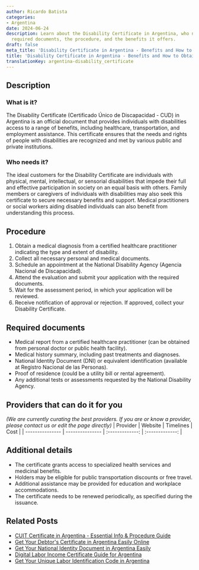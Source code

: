 ```yaml
---
author: Ricardo Batista
categories:
- Argentina
date: 2024-06-24
description: Learn about the Disability Certificate in Argentina, who needs it, the
  required documents, the procedure, and the benefits it offers.
draft: false
meta_title: 'Disability Certificate in Argentina - Benefits and How to Obtain It'
title: 'Disability Certificate in Argentina - Benefits and How to Obtain It'
translationKey: argentina-disability_certificate
---
```



## Description
### What is it?
The Disability Certificate (Certificado Único de Discapacidad - CUD) in Argentina is an official document that provides individuals with disabilities access to a range of benefits, including healthcare, transportation, and employment assistance. This certificate ensures that the needs and rights of people with disabilities are recognized and met by various public and private institutions.

### Who needs it?
The ideal customers for the Disability Certificate are individuals with physical, mental, intellectual, or sensorial disabilities that impede their full and effective participation in society on an equal basis with others. Family members or caregivers of individuals with disabilities may also seek this certificate to secure necessary benefits and support. Medical practitioners or social workers aiding disabled individuals can also benefit from understanding this process.

## Procedure

1. Obtain a medical diagnosis from a certified healthcare practitioner indicating the type and extent of disability.
2. Collect all necessary personal and medical documents.
3. Schedule an appointment at the National Disability Agency (Agencia Nacional de Discapacidad).
4. Attend the evaluation and submit your application with the required documents.
5. Wait for the assessment period, in which your application will be reviewed.
6. Receive notification of approval or rejection. If approved, collect your Disability Certificate.


## Required documents

- Medical report from a certified healthcare practitioner (can be obtained from personal doctor or public health facility).
- Medical history summary, including past treatments and diagnoses.
- National Identity Document (DNI) or equivalent identification (available at Registro Nacional de las Personas).
- Proof of residence (could be a utility bill or rental agreement).
- Any additional tests or assessments requested by the National Disability Agency.


## Providers that can do it for you
_(We are currently curating the best providers. If you are or know a provider, please contact us or edit the page directly)_
| Provider        |     Website     |     Timelines    |       Cost      |
| --------------- | --------------- |  :-------------: | :-------------: |

## Additional details

- The certificate grants access to specialized health services and medicinal benefits.
- Holders may be eligible for public transportation discounts or free travel.
- Additional assistance may be provided for education and workplace accommodations.
- The certificate needs to be renewed periodically, as specified during the issuance.

## Related Posts

- [CUIT Certificate in Argentina - Essential Info & Procedure Guide](https://tramitit.com/guides/argentina/cuit_certificate/)
- [Get Your Debtor's Certificate in Argentina Easily Online](https://tramitit.com/guides/argentina/debtors_certificate/)
- [Get Your National Identity Document in Argentina Easily](https://tramitit.com/guides/argentina/national_identity_document/)
- [Digital Labor Income Certificate Guide for Argentina](https://tramitit.com/guides/argentina/digital_labor_income_certificate/)
- [Get Your Unique Labor Identification Code in Argentina](https://tramitit.com/guides/argentina/unique_labor_identification_code/)